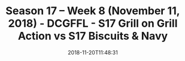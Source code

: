 ---
title: Season 17 – Week 8 (November 11, 2018) - DCGFFL - S17 Grill on Grill Action
  vs S17 Biscuits & Navy
teams-score:
- team: _teams/s17-charcoal.md
  score:
- team: _teams/s17-navy.md
  score: 7
mvp: D. Allen (Charcoal), B. Donohoe (Navy)
game-ball: S. McDaniel (Charcoal), R. Harrison (Navy)
sportsperson: D. Allen (Charcoal), B. Williams (Navy)
season: 17
week: 8
date: '2018-11-20T11:48:31'
pageid: season-17-week-8-november-11-2018-6689-vs-6696
---